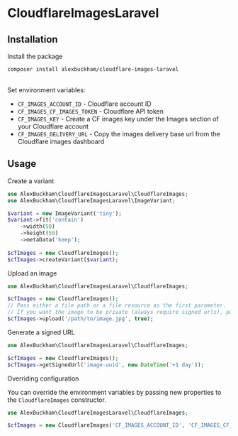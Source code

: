 # CloudflareImagesLaravel

## Installation

Install the package

```
composer install alexbuckham/cloudflare-images-laravel
```

\
Set environment variables:

- `CF_IMAGES_ACCOUNT_ID` - Cloudflare account ID
- `CF_IMAGES_CF_IMAGES_TOKEN` - Cloudflare API token
- `CF_IMAGES_KEY` - Create a CF images key under the Images section of your Cloudflare account
- `CF_IMAGES_DELIVERY_URL` - Copy the images delivery base url from the Cloudflare images dashboard

## Usage
Create a variant

```php
use AlexBuckham\CloudflareImagesLaravel\CloudflareImages;
use AlexBuckham\CloudflareImagesLaravel\ImageVariant;

$variant = new ImageVariant('tiny');
$variant->fit('contain')
    ->width(50)
	->height(50)
	->metaData('keep');
	
$cfImages = new CloudflareImages();
$cfImages->createVariant($variant);
```

Upload an image
```php
use AlexBuckham\CloudflareImagesLaravel\CloudflareImages;

$cfImages = new CloudflareImages();
// Pass either a file path or a file resource as the first parameter.
// If you want the image to be private (always require signed urls), pass true as the second parameter.
$cfImages->upload('/path/to/image.jpg', true);
```

Generate a signed URL
```php
use AlexBuckham\CloudflareImagesLaravel\CloudflareImages;

$cfImages = new CloudflareImages();
$cfImages->getSignedUrl('image-uuid', new DateTime('+1 day'));
```

Overriding configuration

You can override the environment variables by passing new properties to the `CloudflareImages` constructor.
```php
use AlexBuckham\CloudflareImagesLaravel\CloudflareImages;

$cfImages = new CloudflareImages('CF_IMAGES_ACCOUNT_ID', 'CF_IMAGES_CF_IMAGES_TOKEN', 'CF_IMAGES_KEY', 'CF_IMAGES_DELIVERY_URL');
```
